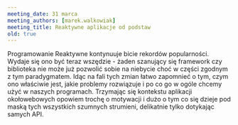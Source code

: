 ```yaml
---
meeting_date: 31 marca
meeting_authors: [marek.walkowiak]
meeting_title: Reaktywne aplikacje od podstaw
old: true
---
```


Programowanie Reaktywne kontynuuje bicie rekordów popularności. Wydaje się ono być teraz wszędzie - żaden szanujący się framework czy biblioteka nie może już pozwolić sobie na niebycie choć w części zgodnym z tym paradygmatem. 
Idąc na fali tych zmian łatwo zapomnieć o tym, czym ono właściwie jest, jakie problemy rozwiązuje i po co go w ogóle chcemy użyć w naszych programach. 
Trzymając się kontekstu aplikacji okołowebowych opowiem trochę o motywacji i dużo o tym co się dzieje pod maską tych wszystkich szumnych strumieni, delikatnie tylko dotykając samych API.
